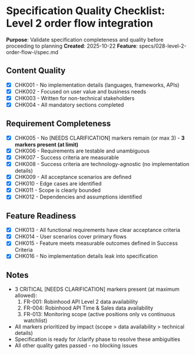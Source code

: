 # Specification Quality Checklist: Level 2 order flow integration

**Purpose**: Validate specification completeness and quality before proceeding to planning
**Created**: 2025-10-22
**Feature**: specs/028-level-2-order-flow-i/spec.md

## Content Quality

- [x] CHK001 - No implementation details (languages, frameworks, APIs)
- [x] CHK002 - Focused on user value and business needs
- [x] CHK003 - Written for non-technical stakeholders
- [x] CHK004 - All mandatory sections completed

## Requirement Completeness

- [x] CHK005 - No [NEEDS CLARIFICATION] markers remain (or max 3) - **3 markers present (at limit)**
- [x] CHK006 - Requirements are testable and unambiguous
- [x] CHK007 - Success criteria are measurable
- [x] CHK008 - Success criteria are technology-agnostic (no implementation details)
- [x] CHK009 - All acceptance scenarios are defined
- [x] CHK010 - Edge cases are identified
- [x] CHK011 - Scope is clearly bounded
- [x] CHK012 - Dependencies and assumptions identified

## Feature Readiness

- [x] CHK013 - All functional requirements have clear acceptance criteria
- [x] CHK014 - User scenarios cover primary flows
- [x] CHK015 - Feature meets measurable outcomes defined in Success Criteria
- [x] CHK016 - No implementation details leak into specification

## Notes

- 3 CRITICAL [NEEDS CLARIFICATION] markers present (at maximum allowed):
  1. FR-001: Robinhood API Level 2 data availability
  2. FR-004: Robinhood API Time & Sales data availability
  3. FR-013: Monitoring scope (active positions only vs continuous watchlist)
- All markers prioritized by impact (scope > data availability > technical details)
- Specification is ready for /clarify phase to resolve these ambiguities
- All other quality gates passed - no blocking issues
